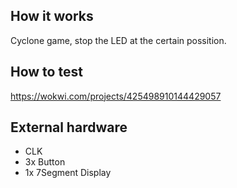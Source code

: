 <!---

This file is used to generate your project datasheet. Please fill in the information below and delete any unused
sections.

You can also include images in this folder and reference them in the markdown. Each image must be less than
512 kb in size, and the combined size of all images must be less than 1 MB.
-->

## How it works

Cyclone game, stop the LED at the certain possition. 

## How to test

https://wokwi.com/projects/425498910144429057

## External hardware

- CLK
- 3x Button
- 1x 7Segment Display
